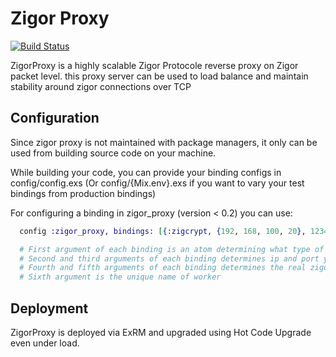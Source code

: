 # Zigor Proxy
[![Build Status](https://travis-ci.org/SoroushMehrInst/ZigorProxy.svg?branch=master)](https://travis-ci.org/SoroushMehrInst/ZigorProxy)

ZigorProxy is a highly scalable Zigor Protocole reverse proxy on Zigor packet level.
this proxy server can be used to load balance and maintain stability around zigor connections over TCP

## Configuration

Since zigor proxy is not maintained with package managers, it only can be used from building source code on your machine.

While building your code, you can provide your binding configs in config/config.exs (Or config/{Mix.env}.exs if you want to vary your test bindings from production bindings)

For configuring a binding in zigor_proxy (version < 0.2) you can use:
```elixir
  config :zigor_proxy, bindings: [{:zigcrypt, {192, 168, 100, 20}, 1234, 'realaddr.example.com', 1234, :unique_name}]

  # First argument of each binding is an atom determining what type of encryption should be used
  # Second and third arguments of each binding determines ip and port you wish proxy to run on
  # Fourth and fifth arguments of each binding determines the real zigor server to redirect user packets to
  # Sixth argument is the unique name of worker
```


## Deployment

ZigorProxy is deployed via ExRM and upgraded using Hot Code Upgrade even under load.

